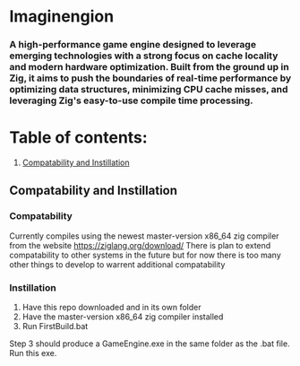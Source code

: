 # Imaginengion
### A high-performance game engine designed to leverage emerging technologies with a strong focus on cache locality and modern hardware optimization. Built from the ground up in Zig, it aims to push the boundaries of real-time performance by optimizing data structures, minimizing CPU cache misses, and leveraging Zig's easy-to-use compile time processing.

# Table of contents:
1. [Compatability and Instillation](#CandI)

## Compatability and Instillation <a name="CandI"></a>
### Compatability
Currently compiles using the newest master-version x86_64 zig compiler from the website https://ziglang.org/download/
There is plan to extend compatability to other systems in the future but for now there is too many other things to develop
to warrent additional compatability

### Instillation
1. Have this repo downloaded and in its own folder
2. Have the master-version x86_64 zig compiler installed
3. Run FirstBuild.bat

Step 3 should produce a GameEngine.exe in the same folder as the .bat file. Run this exe.